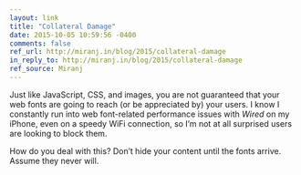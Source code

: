 ```yaml
---
layout: link
title: "Collateral Damage"
date: 2015-10-05 10:59:56 -0400
comments: false
ref_url: http://miranj.in/blog/2015/collateral-damage
in_reply_to: http://miranj.in/blog/2015/collateral-damage
ref_source: Miranj
---
```


Just like JavaScript, CSS, and images, you are not guaranteed that your web fonts are going to reach (or be appreciated by) your users. I know I constantly run into web font-related performance issues with *Wired* on my iPhone, even on a speedy WiFi connection, so I’m not at all surprised users are looking to block them.

How do you deal with this? Don’t hide your content until the fonts arrive. Assume they never will.